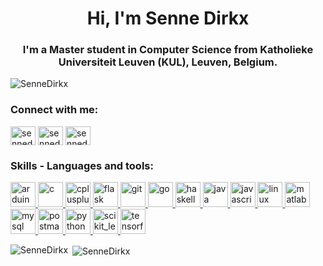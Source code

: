 <h1 align="center">Hi, I'm Senne Dirkx</h1>
<h3 align="center">I'm a Master student in Computer Science from Katholieke Universiteit Leuven (KUL), Leuven, Belgium.</h3>

<p align="left"> <img src="https://komarev.com/ghpvc/?username=SenneDirkx&style=flat-square&color=blueviolet" alt="SenneDirkx" /> </p>

<h3 align="left">Connect with me:</h3>
<p align="left">
<a href="https://linkedin.com/in/sennedirkx" target="blank"><img align="center" src="https://cdn.jsdelivr.net/npm/simple-icons@3.0.1/icons/linkedin.svg" alt="sennedirkx" height="30" width="40" /></a>
<a href="https://www.leetcode.com/sennedirkx" target="blank"><img align="center" src="https://cdn.jsdelivr.net/npm/simple-icons@3.0.1/icons/leetcode.svg" alt="sennedirkx" height="30" width="40" /></a>
<a href="mailto://dirkxsenneinc@gmail.com" target="blank"><img align="center" src="https://www.flaticon.com/svg/static/icons/svg/725/725643.svg" alt="sennedirkx" height="30" width="40" /></a>
</p>

<h3 align="left">Skills - Languages and tools:</h3>
<p align="left"> <a href="https://www.arduino.cc/" target="_blank"> <img src="https://cdn.worldvectorlogo.com/logos/arduino-1.svg" alt="arduino" width="40" height="40"/> </a> 
<a href="https://www.cprogramming.com/" target="_blank"> <img src="https://devicons.github.io/devicon/devicon.git/icons/c/c-original.svg" alt="c" width="40" height="40"/> </a>
<a href="https://www.w3schools.com/cpp/" target="_blank"> <img src="https://devicons.github.io/devicon/devicon.git/icons/cplusplus/cplusplus-original.svg" alt="cplusplus" width="40" height="40"/> </a> 
<a href="https://flask.palletsprojects.com/" target="_blank"> <img src="https://www.vectorlogo.zone/logos/pocoo_flask/pocoo_flask-icon.svg" alt="flask" width="40" height="40"/> </a> 
<a href="https://git-scm.com/" target="_blank"> <img src="https://www.vectorlogo.zone/logos/git-scm/git-scm-icon.svg" alt="git" width="40" height="40"/> </a>
<a href="https://golang.org/" target="_blank"> <img src="https://blog.golang.org/go-brand/Go-Logo/SVG/Go-Logo_Aqua.svg" alt="go" width="40" height="40"/> </a>
<a href="https://www.haskell.org/" target="_blank"> <img src="https://www.vectorlogo.zone/logos/haskell/haskell-vertical.svg" alt="haskell" width="40" height="40"/> </a> 
<a href="https://www.java.com" target="_blank"> <img src="https://devicons.github.io/devicon/devicon.git/icons/java/java-original-wordmark.svg" alt="java" width="40" height="40"/> </a> 
<a href="https://developer.mozilla.org/nl/docs/Web/JavaScript" target="_blank"> <img src="https://cdn.worldvectorlogo.com/logos/javascript.svg" alt="javascript" width="40" height="40"/> </a> 
<a href="https://www.linux.org/" target="_blank"> <img src="https://devicons.github.io/devicon/devicon.git/icons/linux/linux-original.svg" alt="linux" width="40" height="40"/> </a> 
<a href="https://www.mathworks.com/" target="_blank"> <img src="https://raw.githubusercontent.com/simple-icons/simple-icons/master/icons/mathworks.svg" alt="matlab" width="40" height="40"/> </a> 
<a href="https://www.mysql.com/" target="_blank"> <img src="https://devicons.github.io/devicon/devicon.git/icons/mysql/mysql-original-wordmark.svg" alt="mysql" width="40" height="40"/> </a> 
<a href="https://postman.com" target="_blank"> <img src="https://www.vectorlogo.zone/logos/getpostman/getpostman-icon.svg" alt="postman" width="40" height="40"/> </a> 
<a href="https://www.python.org" target="_blank"> <img src="https://devicons.github.io/devicon/devicon.git/icons/python/python-original.svg" alt="python" width="40" height="40"/> </a> 
<a href="https://scikit-learn.org/" target="_blank"> <img src="https://upload.wikimedia.org/wikipedia/commons/0/05/Scikit_learn_logo_small.svg" alt="scikit_learn" width="40" height="40"/> </a> 
<a href="https://www.tensorflow.org" target="_blank"> <img src="https://www.vectorlogo.zone/logos/tensorflow/tensorflow-icon.svg" alt="tensorflow" width="40" height="40"/> </a> 
</p>

<p><img align="left" src="https://github-readme-stats.vercel.app/api/top-langs?username=SenneDirkx&show_icons=true&locale=en&layout=compact" alt="SenneDirkx" /></p>

<p>&nbsp;<img align="center" src="https://github-readme-stats.vercel.app/api?username=SenneDirkx&show_icons=true&locale=en" alt="SenneDirkx" /></p>
